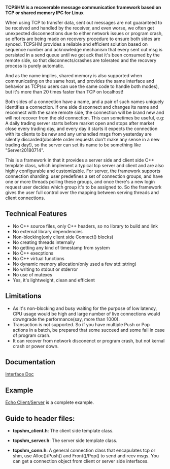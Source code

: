 **TCPSHM is a recoverable message communication framework based on TCP or shared memory IPC for Linux**

When using TCP to transfer data, sent out messages are not guaranteed to be received and handled by the receiver, and even worse, we often get unexpected disconnections due to either network issues or program crash, so efforts are being made on recovery procedure to ensure both sides are synced. TCPSHM provides a reliable and efficient solution based on sequence number and acknowledge mechanism that every sent out msg is persisted in a send queue until we got ack that it's been consumed by the remote side, so that disconnects/crashes are tolerated and the recovery process is purely automatic.

And as the name implies, shared memory is also supported when communicating on the same host, and provides the same interface and behavior as TCP(so users can use the same code to handle both modes), but it's more than 20 times faster than TCP on localhost!

Both sides of a connection have a name, and a pair of such names uniquely identifies a connection. If one side disconnect and changes its name and reconnect with the same remote side, the connection will be brand new and will not recover from the old connection. This can sometimes be useful, e.g: A daily trading server starts before market open and stops after market close every trading day, and every day it starts it expects the connection with its clients to be new and any unhandled msgs from yesterday are silently discarded(obsolete order requests don't make any sense in a new trading day!), so the server can set its name to be something like "Server20180714".

This is a framework in that it provides a server side and client side C++ template class, which implement a typical tcp server and client and are also highly configurable and customizable. For server, the framework supports connection sharding: user predefines a set of connection groups, and have one or more threads polling these groups, and once there's a new login request user decides which group it's to be assigned to. So the framework gives the user full control over the mapping between serving threads and client connections.

## Technical Features
  * No C++ source files, only C++ headers, so no library to build and link
  * No external library dependencies
  * Non-blocking(only client side Connect() blocks)
  * No creating threads internally
  * No getting any kind of timestamp from system
  * No C++ execptions
  * No C++ virtual functions
  * No dynamic memory allocation(only used a few std::string)
  * No writing to stdout or stderror
  * No use of mutexes
  * Yes, it's lightweight, clean and efficient
  
## Limitations
  * As it's non-blocking and busy waiting for the purpose of low latency, CPU usage would be high and large number of live connections would downgrade the performance(say, more than 1000).
  * Transaction is not supported. So if you have multiple Push or Pop actions in a batch, be prepared that some succeed and some fail in case of program crash.
  * It can recover from network disconenct or program crash, but not kernal crash or power down.
  
## Documentation
  [Interface Doc](https://github.com/MengRao/tcpshm/blob/master/doc/interface.md)
  
## Example
  [Echo Client/Server](https://github.com/MengRao/tcpshm/tree/master/test) is a complete example.
  
## Guide to header files:

* **tcpshm_client.h**: The client side template class.

* **tcpshm_server.h**: The server side template class.

* **tcpshm_conn.h**: A general connection class that encapulates tcp or shm, use Alloc()/Push() and Front()/Pop() to send and recv msgs. You can get a connection object from client or server side interfaces.
